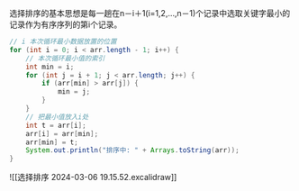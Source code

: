 选择排序的基本思想是每一趟在n－i＋1(i=1,2,…,n－1)个记录中选取关键字最小的记录作为有序序列的第i个记录。


```JAVA
// i 本次循环最小数据放置的位置
for (int i = 0; i < arr.length - 1; i++) {
	// 本次循环最小值的索引
	int min = i;
	for (int j = i + 1; j < arr.length; j++) {
		if (arr[min] > arr[j]) {
			min = j;
		}
	}
	// 把最小值放入i处
	int t = arr[i];
	arr[i] = arr[min];
	arr[min] = t;
	System.out.println("排序中: " + Arrays.toString(arr));
}
```

![[选择排序 2024-03-06 19.15.52.excalidraw]]

